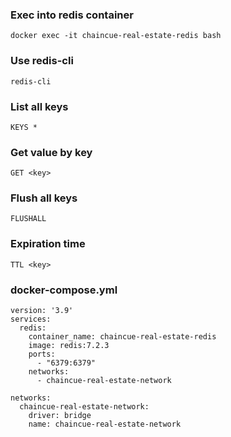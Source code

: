 ### Exec into redis container

```
docker exec -it chaincue-real-estate-redis bash
```

### Use redis-cli

```
redis-cli
```

### List all keys

```
KEYS *
```

### Get value by key

```
GET <key>
```

### Flush all keys

```
FLUSHALL
```

### Expiration time

```
TTL <key>
```

### docker-compose.yml

```
version: '3.9'
services:
  redis:
    container_name: chaincue-real-estate-redis
    image: redis:7.2.3
    ports:
      - "6379:6379"
    networks:
      - chaincue-real-estate-network

networks:
  chaincue-real-estate-network:
    driver: bridge
    name: chaincue-real-estate-network
```
